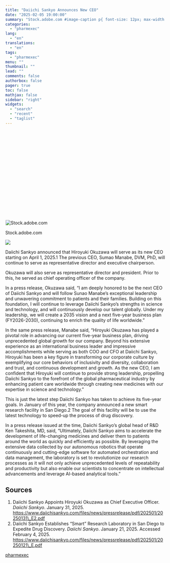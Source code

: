 ```yaml
---
title: "Daiichi Sankyo Announces New CEO"
date: "2025-02-05 19:00:00"
summary: "Stock.adobe.com #image-caption p{ font-size: 12px; max-width: 525px; margin: 0 auto; text-align: center; } Daiichi Sankyo announced that Hiroyuki Okuzawa will serve as its new CEO starting on April 1, 2025.1 The previous CEO, Sumao Manabe, DVM, PhD, will continue to serve as representative director and executive chairperson.Okuzawa will also serve..."
categories:
  - "pharmexec"
lang:
  - "en"
translations:
  - "en"
tags:
  - "pharmexec"
menu: ""
thumbnail: ""
lead: ""
comments: false
authorbox: false
pager: true
toc: false
mathjax: false
sidebar: "right"
widgets:
  - "search"
  - "recent"
  - "taglist"
---
```


![](data:image/svg+xml,%3csvg%20xmlns=%27http://www.w3.org/2000/svg%27%20version=%271.1%27%20width=%271280%27%20height=%27720%27/%3e)![Stock.adobe.com](data:image/gif;base64,R0lGODlhAQABAIAAAAAAAP///yH5BAEAAAAALAAAAAABAAEAAAIBRAA7 "Stock.adobe.com")![Stock.adobe.com](/_next/image?url=https%3A%2F%2Fcdn.sanity.io%2Fimages%2F0vv8moc6%2Fpharmexec%2Fbd38e22a365a7d2046a7b35fa4654de1434f26c1-1280x720.png%3Ffit%3Dcrop%26auto%3Dformat&w=3840&q=75 "Stock.adobe.com")

Stock.adobe.com

![](https://cdn.sanity.io/images/0vv8moc6/pharmexec/bd38e22a365a7d2046a7b35fa4654de1434f26c1-1280x720.png?fit=crop&auto=format)

Daiichi Sankyo announced that Hiroyuki Okuzawa will serve as its new CEO starting on April 1, 2025.1 The previous CEO, Sumao Manabe, DVM, PhD, will continue to serve as representative director and executive chairperson.

Okuzawa will also serve as representative director and president. Prior to this, he served as chief operating officer of the company.

In a press release, Okuzawa said, “I am deeply honored to be the next CEO of Daiichi Sankyo and will follow Sunao Manabe’s exceptional leadership and unwavering commitment to patients and their families. Building on this foundation, I will continue to leverage Daiichi Sankyo’s strengths in science and technology, and will continuously develop our talent globally. Under my leadership, we will create a 2035 vision and a next five-year business plan (FY2026-2030), continuing to enrich the quality of life worldwide.”

In the same press release, Manabe said, “Hiroyuki Okuzawa has played a pivotal role in advancing our current five-year business plan, driving unprecedented global growth for our company. Beyond his extensive experience as an international business leader and impressive accomplishments while serving as both COO and CFO at Daiichi Sankyo, Hiroyuki has been a key figure in transforming our corporate culture by exemplifying our core behaviors of inclusivity and diversity, collaboration and trust, and continuous development and growth. As the new CEO, I am confident that Hiroyuki will continue to provide strong leadership, propelling Daiichi Sankyo to the forefront of the global pharmaceutical industry by enhancing patient care worldwide through creating new medicines with our expertise in science and technology.”

This is just the latest step Daiichi Sankyo has taken to achieve its five-year goals. In January of this year, the company announced a new smart research facility in San Diego.2 The goal of this facility will be to use the latest technology to speed-up the process of drug discovery.

In a press release issued at the time, Daiichi Sankyo’s global head of R&D Ken Takeshita, MD, said, “Ultimately, Daiichi Sankyo aims to accelerate the development of life-changing medicines and deliver them to patients around the world as quickly and efficiently as possible. By leveraging the extensive data collected by our autonomous robotics that operate continuously and cutting-edge software for automated orchestration and data management, the laboratory is set to revolutionize our research processes as it will not only achieve unprecedented levels of repeatability and productivity but also enable our scientists to concentrate on intellectual advancements and leverage AI-based analytical tools.”

Sources
-------

1. Daiichi Sankyo Appoints Hiroyuki Okuzawa as Chief Executive Officer. *Daiichi Sankyo*. January 31, 2025. https://www.daiichisankyo.com/files/news/pressrelease/pdf/202501/20250131\_E2.pdf
2. Daiichi Sankyo Establishes “Smart” Research Laboratory in San Diego to Expedite Drug Discovery. *Daiichi Sankyo*. January 21, 2025. Accessed February 4, 2025. https://www.daiichisankyo.com/files/news/pressrelease/pdf/202501/20250121\_E.pdf

[pharmexec](https://www.pharmexec.com/view/daiichi-sankyo-announces-new-ceo)
